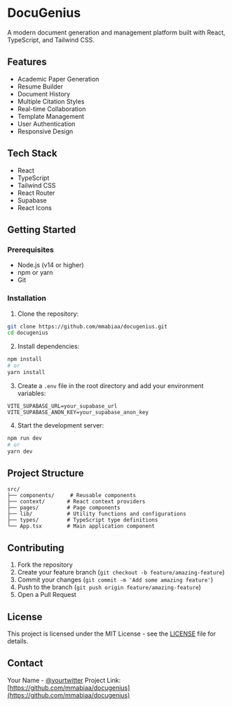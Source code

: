 # DocuGenius

A modern document generation and management platform built with React, TypeScript, and Tailwind CSS.

## Features

- Academic Paper Generation
- Resume Builder
- Document History
- Multiple Citation Styles
- Real-time Collaboration
- Template Management
- User Authentication
- Responsive Design

## Tech Stack

- React
- TypeScript
- Tailwind CSS
- React Router
- Supabase
- React Icons

## Getting Started

### Prerequisites

- Node.js (v14 or higher)
- npm or yarn
- Git

### Installation

1. Clone the repository:
```bash
git clone https://github.com/mmabiaa/docugenius.git
cd docugenius
```

2. Install dependencies:
```bash
npm install
# or
yarn install
```

3. Create a `.env` file in the root directory and add your environment variables:
```env
VITE_SUPABASE_URL=your_supabase_url
VITE_SUPABASE_ANON_KEY=your_supabase_anon_key
```

4. Start the development server:
```bash
npm run dev
# or
yarn dev
```

## Project Structure

```
src/
├── components/     # Reusable components
├── context/       # React context providers
├── pages/         # Page components
├── lib/           # Utility functions and configurations
├── types/         # TypeScript type definitions
└── App.tsx        # Main application component
```

## Contributing

1. Fork the repository
2. Create your feature branch (`git checkout -b feature/amazing-feature`)
3. Commit your changes (`git commit -m 'Add some amazing feature'`)
4. Push to the branch (`git push origin feature/amazing-feature`)
5. Open a Pull Request

## License

This project is licensed under the MIT License - see the [LICENSE](LICENSE) file for details.

## Contact

Your Name - [@yourtwitter](https://twitter.com/mmabiaa)
Project Link: [https://github.com/mmabiaa/docugenius](https://github.com/mmabiaa/docugenius) 
